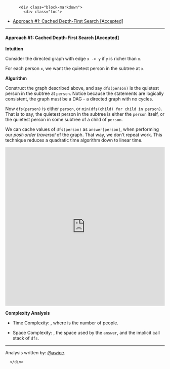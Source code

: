 <div class="article-body">
        
          <div class="block-markdown">
            <div class="toc">
<ul>
<li><a href="#approach-1-cached-depth-first-search-accepted">Approach #1: Cached Depth-First Search [Accepted]</a></li>
</ul>
</div>
<hr>
<h4 id="approach-1-cached-depth-first-search-accepted">Approach #1: Cached Depth-First Search [Accepted]</h4>
<p><strong>Intuition</strong></p>
<p>Consider the directed graph with edge <code>x -&gt; y</code> if <code>y</code> is richer than <code>x</code>.</p>
<p>For each person <code>x</code>, we want the quietest person in the subtree at <code>x</code>.</p>
<p><strong>Algorithm</strong></p>
<p>Construct the graph described above, and say <code>dfs(person)</code> is the quietest person in the subtree at <code>person</code>.   Notice because the statements are logically consistent, the graph must be a DAG - a directed graph with no cycles.</p>
<p>Now <code>dfs(person)</code> is either <code>person</code>, or <code>min(dfs(child) for child in person)</code>.  That is to say, the quietest person in the subtree is either the <code>person</code> itself, or the quietest person in some subtree of a child of <code>person</code>.</p>
<p>We can cache values of <code>dfs(person)</code> as <code>answer[person]</code>, when performing our <em>post-order traversal</em> of the graph.  That way, we don't repeat work.  This technique reduces a quadratic time algorithm down to linear time.</p>
<iframe src="https://leetcode.com/playground/uMRUYCdD/shared" frameborder="0" width="100%" height="500" name="uMRUYCdD"></iframe>

<p><strong>Complexity Analysis</strong></p>
<ul>
<li>
<p>Time Complexity:  <script type="math/tex; mode=display">O(N)</script>, where <script type="math/tex; mode=display">N</script> is the number of people.</p>
</li>
<li>
<p>Space Complexity:  <script type="math/tex; mode=display">O(N)</script>, the space used by the <code>answer</code>, and the implicit call stack of <code>dfs</code>.</p>
</li>
</ul>
<hr>
<p>Analysis written by: <a href="https://leetcode.com/awice">@awice</a>.</p>
          </div>
        
      </div>